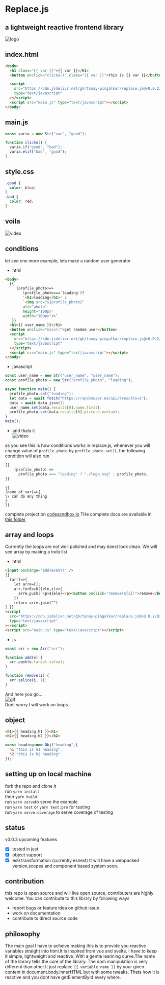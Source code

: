 # Replace.js

## a lightweight reactive frontend library

![logo](https://github.com/tanay-pingalkar/replace.js/blob/main/example/logo.png)

## index.html

```html
<body>
  <h1 class="{{ var }}">{{ var }}</h1>
  <button onclick="clicko()" class="{{ var }}">this is {{ var }}</button>

  <script
    src="https://cdn.jsdelivr.net/gh/tanay-pingalkar/replace.js@v0.0.2/dist/bundle.min.js"
    type="text/javascript"
  ></script>
  <script src="main.js" type="text/javascript"></script>
</body>
```

## main.js

```javascript
const varia = new Str("var", "good");

function clicko() {
  varia.if("good", "bad");
  varia.elif("bad", "good");
}
```

## style.css

```css
.good {
  color: blue;
}
.bad {
  color: red;
}
```

## voila

![video](https://github.com/tanay-pingalkar/replace.js/blob/main/example/Screencast%202021-04-19%2011%2033%2032.gif)

## conditions

let see one more example, lets make a random user generator

- html

```html
<body>
  {{ 
     (profile_photo)=>
        (profile_photo==='loading')?
        '<h1>loading</h1>' : 
        `<img src="${profile_photo}" 
        alt="photo"
        height="100px" 
        width="100px"/>` 
   }}
  <h1>{{ user_name }}</h1>
  <button onclick="main()">get random user</button>
  <script
    src="https://cdn.jsdelivr.net/gh/tanay-pingalkar/replace.js@v0.0.2/dist/bundle.min.js"
    type="text/javascript"
  ></script>
  <script src="main.js" type="text/javascript"></script>
</body>
```

- javascript

```javascript
const user_name = new Str("user_name", "user_name");
const profile_photo = new Str("profile_photo", "loading");

async function main() {
  profile_photo.set("loading");
  let data = await fetch("https://randomuser.me/api/?results=1");
  data = await data.json();
  user_name.set(data.results[0].name.first);
  profile_photo.set(data.results[0].picture.medium);
}
main();
```

- and thats it <br>
  ![video](https://github.com/tanay-pingalkar/replace.js/blob/main/example/random.gif)

as you see this is how conditions works in replace.js, whenever you will change value of `profile_photo` by `profile_photo.set()`, the following
condition will also run.

```javascript
{{
    (profile_photo) =>
      profile_photo === "loading" ? "./logo.svg" : profile_photo;
}}
```

```javscript
{{
(name_of_var)=>{
\\ can do any thing
}
}}
```

complete project on [codesandbox.io](https://codesandbox.io/s/currying-flower-osk5n?file=/index.html)
THe complete docs are available in [this folder](https://github.com/tanay-pingalkar/replace.js/tree/main/docs)

## array and loops

Currently the loops are not well polished and may doest look clean. We will see array by making a todo list

- html

```html
<input onchange="add(event)" />
{{ 
  (arr)=>{ 
    let arre=[]; 
    arr.forEach((ele,i)=>{ 
      arre.push(`<p>${ele}</p><button onclick="remove(${i})">remove</button>`) 
    }) 
    return arre.join("") 
} }}
<script
  src="https://cdn.jsdelivr.net/gh/tanay-pingalkar/replace.js@v0.0.2/dist/bundle.min.js"
  type="text/javascript"
></script>
<script src="main.js" type="text/javascript"></script>
```

- js

```javascript
const arr = new Arr("arr");

function add(e) {
  arr.push(e.target.value);
}

function remove(i) {
  arr.splice(i, 1);
}
```

And here you go.... <br>
![gif](https://github.com/tanay-pingalkar/replace.js/blob/main/example/Screencast%202021-04-22%2017%2011%2023.gif)
<br>Dont worry I will work on loops.

## object
``` html
<h1>{{ heading.h1 }}<h1>
<h2>{{ heading.h2 }}</h2>
```
``` javascript
const heading=new Obj("heading",{
  h1:"this is h1 heading",
  h2:"this is h2 heading"
});
```

## setting up on local machine

fork the repo and clone it <br>
run `yarn install` <br>
then `yarn build` <br>
run `yarn serve`to serve the example <br>
run `yarn test` or `yarn test:pro` for testing <br>
run `yarn serve:coverage` to serve coverage of testing

## status

v0.0.3 upcoming features

- [x] tested in jest
- [x] object support
- [x] es6 transformation (currently esnext)
      It will have a webpacked version,scopes and component based system soon.

## contribution

this repo is open source and will live open source, contributers are highly welcome. You can contribute to this library by following ways

- report bugs or feature idea on github issue
- work on documentation
- contribute to direct source code

## philosophy

The main goal I have to acheive making this is to provide you reactive variables straight into html.It is inspired from vue and svelte. I have to keep it simple, lightweight and reactive. With a gentle learining curve.The name of the library tells the core of the library. The dom manipulation is very different than other.It just replace `{{ variable_name }}` by your given content in document.body.innerHTML but with some tweaks. Thats how it is reactive and you dont have getElementById every where.
